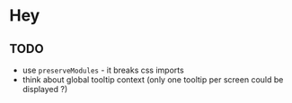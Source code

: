 # Hey

## TODO

- use `preserveModules` - it breaks css imports
- think about global tooltip context (only one tooltip per screen could be displayed ?)
